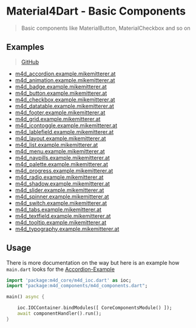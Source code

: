 # Material4Dart - Basic Components
> Basic components like MaterialButton, MaterialCheckbox and so on

## Examples
> [GitHub](https://github.com/MikeMitterer/m4d_components) 

   - [m4d_accordion.example.mikemitterer.at](http://m4d_accordion.example.mikemitterer.at)
   - [m4d_animation.example.mikemitterer.at](http://m4d_animation.example.mikemitterer.at)
   - [m4d_badge.example.mikemitterer.at](http://m4d_badge.example.mikemitterer.at)
   - [m4d_button.example.mikemitterer.at](http://m4d_button.example.mikemitterer.at)
   - [m4d_checkbox.example.mikemitterer.at](http://m4d_checkbox.example.mikemitterer.at)
   - [m4d_datatable.example.mikemitterer.at](http://m4d_datatable.example.mikemitterer.at)
   - [m4d_footer.example.mikemitterer.at](http://m4d_footer.example.mikemitterer.at)
   - [m4d_grid.example.mikemitterer.at](http://m4d_grid.example.mikemitterer.at)
   - [m4d_icontoggle.example.mikemitterer.at](http://m4d_icontoggle.example.mikemitterer.at)
   - [m4d_lablefield.example.mikemitterer.at](http://m4d_lablefield.example.mikemitterer.at)
   - [m4d_layout.example.mikemitterer.at](http://m4d_layout.example.mikemitterer.at)
   - [m4d_list.example.mikemitterer.at](http://m4d_list.example.mikemitterer.at)
   - [m4d_menu.example.mikemitterer.at](http://m4d_menu.example.mikemitterer.at)
   - [m4d_navpills.example.mikemitterer.at](http://m4d_navpills.example.mikemitterer.at)
   - [m4d_palette.example.mikemitterer.at](http://m4d_palette.example.mikemitterer.at)
   - [m4d_progress.example.mikemitterer.at](http://m4d_progress.example.mikemitterer.at)
   - [m4d_radio.example.mikemitterer.at](http://m4d_radio.example.mikemitterer.at)
   - [m4d_shadow.example.mikemitterer.at](http://m4d_shadow.example.mikemitterer.at)
   - [m4d_slider.example.mikemitterer.at](http://m4d_slider.example.mikemitterer.at)
   - [m4d_spinner.example.mikemitterer.at](http://m4d_spinner.example.mikemitterer.at)
   - [m4d_switch.example.mikemitterer.at](http://m4d_switch.example.mikemitterer.at)
   - [m4d_tabs.example.mikemitterer.at](http://m4d_tabs.example.mikemitterer.at)
   - [m4d_textfield.example.mikemitterer.at](http://m4d_textfield.example.mikemitterer.at)
   - [m4d_tooltip.example.mikemitterer.at](http://m4d_tooltip.example.mikemitterer.at)
   - [m4d_typography.example.mikemitterer.at](http://m4d_typography.example.mikemitterer.at)
   

## Usage
There is more documentation on the way but here is an example how
`main.dart` looks for the [Accordion-Example](http://m4d_accordion.example.mikemitterer.at)

```dart
import 'package:m4d_core/m4d_ioc.dart' as ioc;
import "package:m4d_components/m4d_components.dart";

main() async {

    ioc.IOCContainer.bindModules([ CoreComponentsModule() ]);
    await componentHandler().run();
}
```                                                    
